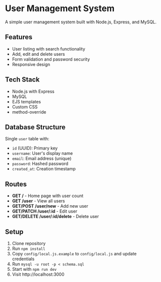 # User Management System

A simple user management system built with Node.js, Express, and MySQL.

## Features

- User listing with search functionality
- Add, edit and delete users
- Form validation and password security
- Responsive design

## Tech Stack

- Node.js with Express
- MySQL
- EJS templates
- Custom CSS
- method-override

## Database Structure

Single `user` table with:

- `id` (UUID): Primary key
- `username`: User's display name
- `email`: Email address (unique)
- `password`: Hashed password
- `created_at`: Creation timestamp

## Routes

- **GET /** - Home page with user count
- **GET /user** - View all users
- **GET/POST /user/new** - Add new user
- **GET/PATCH /user/:id** - Edit user
- **GET/DELETE /user/:id/delete** - Delete user

## Setup

1. Clone repository
2. Run `npm install`
3. Copy `config/local.js.example` to `config/local.js` and update credentials
4. Run `mysql -u root -p < schema.sql`
5. Start with `npm run dev`
6. Visit http://localhost:3000
